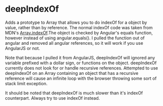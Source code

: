 deepIndexOf
===========

Adds a prototype to Array that allows you to do indexOf for a object by value, rather than by reference. The normal indexOf code was taken from MDN's [Array.indexOf](https://developer.mozilla.org/en-US/docs/Web/JavaScript/Reference/Global_Objects/Array/indexOf).The object is checked by Angular's equals function, however instead of using angular.equals(). I pulled the function out of angular and removed all angular references, so it will work if you use AngularJS or not.

Note that because I pulled it from AngularJS, deepIndexOf will ignored any variable prefixed with a dollar sign, or functions on the object.  deepIndexOf currently does not look for or handle recursive references.  Attempted to use deepIndexOf on an Array containing an object that has a recursive reference will cause an infinite loop with the browser throwing some sort of stack limit exception.

It should be noted that deepIndexOf is much slower than it's indexOf counterpart.  Always try to use indexOf instead.
